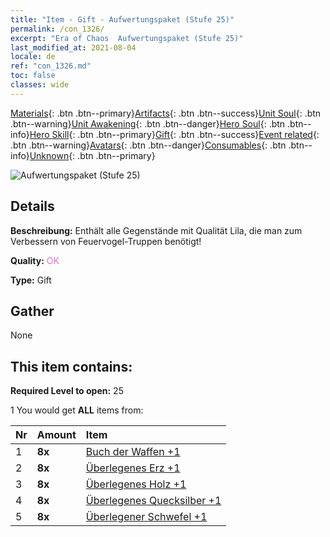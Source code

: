 ```yaml
---
title: "Item - Gift - Aufwertungspaket (Stufe 25)"
permalink: /con_1326/
excerpt: "Era of Chaos  Aufwertungspaket (Stufe 25)"
last_modified_at: 2021-08-04
locale: de
ref: "con_1326.md"
toc: false
classes: wide
---
```

 [Materials](/ItemsDE/){: .btn .btn--primary}[Artifacts](/ItemsDE/Artifacts/){: .btn .btn--success}[Unit Soul](/ItemsDE/UnitSoul/){: .btn .btn--warning}[Unit Awakening](/ItemsDE/UnitAwakening/){: .btn .btn--danger}[Hero Soul](/ItemsDE/HeroSoul/){: .btn .btn--info}[Hero Skill](/ItemsDE/HeroSkill/){: .btn .btn--primary}[Gift](/ItemsDE/Gift/){: .btn .btn--success}[Event related](/ItemsDE/Events/){: .btn .btn--warning}[Avatars](/ItemsDE/Avatars/){: .btn .btn--danger}[Consumables](/ItemsDE/Consumables/){: .btn .btn--info}[Unknown](/ItemsDE/Unknown/){: .btn .btn--primary}

 ![Aufwertungspaket (Stufe 25)](/images/t/i_906001.png)

## Details
 **Beschreibung:** Enthält alle Gegenstände mit Qualität Lila, die man zum Verbessern von Feuervogel-Truppen benötigt!

 **Quality:** <span style="color: #DA70D6">OK</span>

 **Type:** Gift

## Gather

  None

## This item contains:

 **Required Level to open:** 25

 1 You would get **ALL** items  from:

  | Nr | Amount |     Item    |
  |:---|:-------|:------------|
  | 1 |  **8x** | [Buch der Waffen +1](/ItemsDE/mat_25/) |  | 
  | 2 |  **8x** | [Überlegenes Erz +1](/ItemsDE/mat_19/) |  | 
  | 3 |  **8x** | [Überlegenes Holz +1](/ItemsDE/mat_20/) |  | 
  | 4 |  **8x** | [Überlegenes Quecksilber +1](/ItemsDE/mat_21/) |  | 
  | 5 |  **8x** | [Überlegener Schwefel +1](/ItemsDE/mat_22/) |  | 
